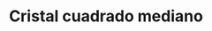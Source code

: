 ---
title: Cristal cuadrado mediano
date: 
draft: false

# descripcion
description : Cristal cuadrado mediano

materials: Plata 925

color: Celeste, Azul, Negro

dimensions: 0,5cm

code: 01-07-0022

type: "Aros"

categories: []

# Images
# first image will be shown in the product page
images:
  # - image: "images/path_to_image"
  # La ubicacion de las imagenes es imagenes/Aros/Aros.Cristal engarzado/01-07-0022-cristal-cuadrado-mediano
  - image: "./images/aros/cristal_engarzado/01-07-0022-cristal-cuadrado-mediano_C.JPG"
  - image: "./images/aros/cristal_engarzado/01-07-0022-cristal-cuadrado-mediano_a.JPG"
  - image: "./images/aros/cristal_engarzado/01-07-0022-cristal-cuadrado-mediano_b.JPG"
---